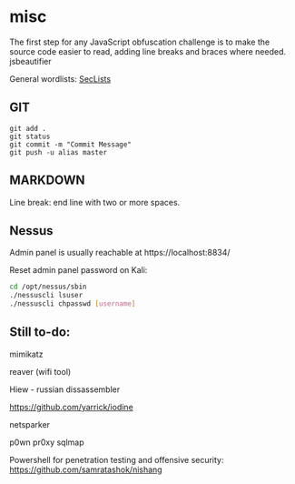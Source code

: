 # misc

The first step for any JavaScript obfuscation challenge is to make the source code easier to read, adding line breaks and braces where needed. jsbeautifier

General wordlists: [SecLists](https://github.com/danielmiessler/SecLists)


GIT
---

```
git add .
git status
git commit -m "Commit Message"
git push -u alias master
```

MARKDOWN
--------

Line break: end line with two or more spaces.


Nessus
------

Admin panel is usually reachable at https://localhost:8834/

Reset admin panel password on Kali:

```sh
cd /opt/nessus/sbin
./nessuscli lsuser
./nessuscli chpasswd [username]
```

Still to-do:
------------

mimikatz

reaver (wifi tool)

Hiew - russian dissassembler

https://github.com/yarrick/iodine

netsparker

p0wn pr0xy sqlmap

Powershell for penetration testing and offensive security: https://github.com/samratashok/nishang
